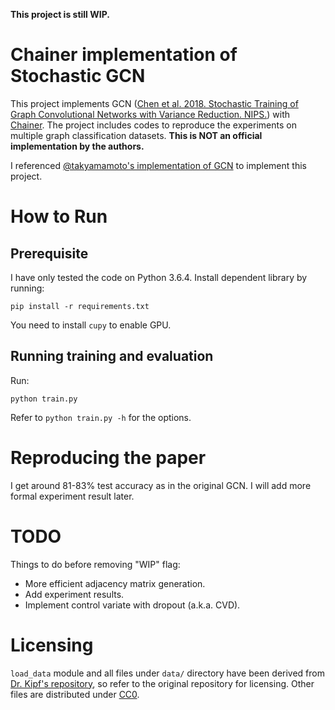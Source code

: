 **This project is still WIP.**

# Chainer implementation of Stochastic GCN

This project implements GCN ([Chen et al. 2018. Stochastic Training of Graph Convolutional Networks with Variance Reduction. NIPS.](http://proceedings.mlr.press/v80/chen18p.html)) with [Chainer](https://chainer.org/).
The project includes codes to reproduce the experiments on multiple graph classification datasets. **This is NOT an official implementation by the authors.**

I referenced [@takyamamoto's implementation of GCN](https://github.com/takyamamoto/Graph-Convolution-Chainer) to implement this project.

# How to Run

## Prerequisite

I have only tested the code on Python 3.6.4. Install dependent library by running:

```
pip install -r requirements.txt
```

You need to install `cupy` to enable GPU.

## Running training and evaluation

Run:

```
python train.py
```

Refer to `python train.py -h` for the options.


# Reproducing the paper

I get around 81-83% test accuracy as in the original GCN.
I will add more formal experiment result later.

# TODO

Things to do before removing "WIP" flag:

* More efficient adjacency matrix generation.
* Add experiment results.
* Implement control variate with dropout (a.k.a. CVD).

# Licensing

`load_data` module and all files under `data/` directory have been derived from [Dr. Kipf's repository](https://github.com/tkipf/gcn/tree/98357bded82fdc19595aa5b1448ee0e76557a399), so refer to the original repository for licensing.
Other files are distributed under [CC0](./LICENSE).
